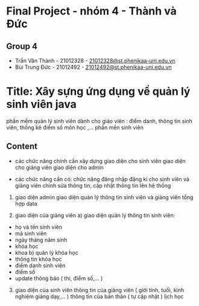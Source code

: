 # Final Project - nhóm 4 - Thành và Đức 
## Group 4
- Trần Văn Thành - 21012328 - 21012328@st.phenikaa-uni.edu.vn
- Bùi Trung Đức - 21012492 - 21012492@st.phenikaa-uni.edu.vn

# Title: Xây sựng ứng dụng về quản lý sinh viên java
phần mềm quản lý sinh viên dành cho giáo viên : điểm danh, thông tin sinh viên, thống kê điểm số môn học ,...
phần mền sinh viên 
## Content 
- các chức năng chính cần xây dựng
giao diện cho sinh viên
giao diện cho giảng viên
giao diện cho admin

- các chức năng cần có:
chức năng đăng nhập đăng kí cho sinh viên và giảng viên
chỉnh sửa thông tin, cập nhật thông tin lên hệ thống

1) giao diện admin
giao diện quản lý thông tin sinh viên và giảng viên
tổng hợp data

2) giao diện của giảng viên
 a) giao diện quản lý thông tin sinh viên:
 - họ và tên sinh viên
 - mã sinh viên
 - ngày tháng năm sinh
 - khóa học
 - khoa
b) quản lý khóa học
 - thông tin khóa học
 - điểm danh sinh viên
 - điểm số
 - update thông báo ( thi, điểm số,... )
3) giao diện của sinh viên
   thông tin của giảng viên ( giới tính, tuổi, kinh nghiệm giảng dạy,... )
   thông tin của bản thân ( tự cập nhật )
   lịch học
   
   
